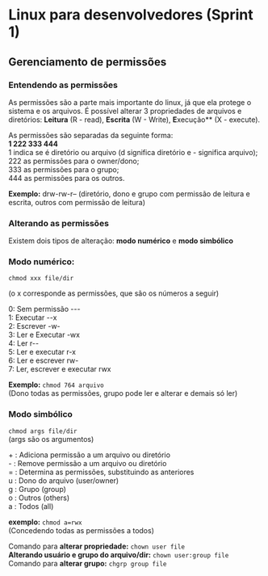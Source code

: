 # Linux para desenvolvedores (Sprint 1)

## Gerenciamento de permissões

### Entendendo as permissões

As permissões são a parte mais importante do linux, já que ela protege o sistema e os arquivos. É possível alterar 3 propriedades de arquivos e diretórios: **Leitura** (R - read), **Escrita** (W - Write), **E**xecução** (X - execute).

As permissões são separadas da seguinte forma:\
**1 222 333 444**\
1 indica se é diretório ou arquivo (d significa diretório e - significa arquivo);\
222 as permissões para o owner/dono;\
333 as permissões para o grupo;\
444 as permissões para os outros.

**Exemplo:** drw-rw-r– (diretório, dono e grupo com permissão de leitura e escrita, outros com permissão de leitura)

### Alterando as permissões

Existem dois tipos de alteração: **modo numérico** e **modo simbólico**


###  Modo numérico:

```chmod xxx file/dir```

(o x corresponde as permissões, que são os números a seguir)

0: Sem permissão ---\
1: Executar --x\
2: Escrever -w-\
3: Ler e Executar -wx\
4: Ler r--\
5: Ler e executar r-x\
6: Ler e escrever rw-\
7: Ler, escrever e executar rwx

**Exemplo:** ```chmod 764 arquivo```\
 (Dono todas as permissões, grupo pode ler e alterar e
demais só ler)

### Modo simbólico

```chmod args file/dir```\
(args são os argumentos)

\+ : Adiciona permissão a um arquivo ou diretório\
\- : Remove permissão a um arquivo ou diretório\
\= : Determina as permissões, substituindo as anteriores\
u : Dono do arquivo (user/owner)\
g : Grupo (group)\
o : Outros (others)\
a : Todos (all)

**exemplo:** ```chmod a=rwx```\
 (Concedendo todas as permissões a todos)

Comando para **alterar propriedade:** ```chown user file```\
**Alterando usuário e grupo do arquivo/dir:** ```chown user:group file```\
Comando para **alterar grupo:** ```chgrp group file```